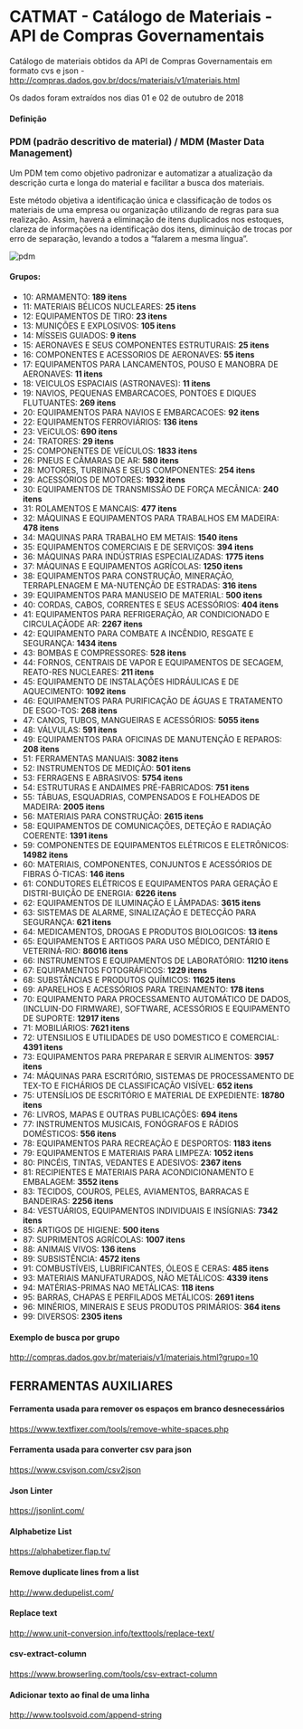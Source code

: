 # CATMAT - Catálogo de Materiais - API de Compras Governamentais 

Catálogo de materiais obtidos da API de Compras Governamentais em formato cvs e json - http://compras.dados.gov.br/docs/materiais/v1/materiais.html

Os dados foram extraídos nos dias 01 e 02 de outubro de 2018

#### Definição

### PDM (padrão descritivo de material) / MDM (Master Data Management)

Um PDM tem como objetivo padronizar e automatizar a atualização da descrição curta e longa do material e facilitar a busca dos materiais.

Este método objetiva a identificação única e classificação de todos os materiais de uma empresa ou organização utilizando de regras para sua realização. Assim, haverá a eliminação de itens duplicados nos estoques, clareza de informações na identificação dos itens, diminuição de trocas por erro de separação, levando a todos a “falarem a mesma língua”.

![pdm](http://www.lkm.com.br/img/solucoessap/pdm.png)

#### Grupos:


- 10: ARMAMENTO: **189 itens**
- 11: MATERIAIS BÉLICOS NUCLEARES: **25 itens**
- 12: EQUIPAMENTOS DE TIRO: **23 itens**
- 13: MUNIÇÕES E EXPLOSIVOS: **105 itens**
- 14: MÍSSEIS GUIADOS: **9 itens**
- 15: AERONAVES E SEUS COMPONENTES ESTRUTURAIS: **25 itens**
- 16: COMPONENTES E ACESSORIOS DE AERONAVES: **55 itens**
- 17: EQUIPAMENTOS PARA LANCAMENTOS, POUSO E MANOBRA DE AERONAVES: **11 itens**
- 18: VEICULOS ESPACIAIS (ASTRONAVES): **11 itens**
- 19: NAVIOS, PEQUENAS EMBARCACOES, PONTOES E DIQUES FLUTUANTES: **269 itens**
- 20: EQUIPAMENTOS PARA NAVIOS E EMBARCACOES: **92 itens**
- 22: EQUIPAMENTOS FERROVIÁRIOS: **136 itens**
- 23: VEíCULOS: **690 itens**
- 24: TRATORES: **29 itens**
- 25: COMPONENTES DE VEÍCULOS: **1833 itens**
- 26: PNEUS E CÂMARAS DE AR: **580 itens**
- 28: MOTORES, TURBINAS E SEUS COMPONENTES: **254 itens**
- 29: ACESSÓRIOS DE MOTORES: **1932 itens**
- 30: EQUIPAMENTOS DE TRANSMISSÃO DE FORÇA MECÂNICA: **240 itens**
- 31: ROLAMENTOS E MANCAIS: **477 itens**
- 32: MÁQUINAS E EQUIPAMENTOS PARA TRABALHOS EM MADEIRA: **478 itens**
- 34: MAQUINAS PARA TRABALHO EM METAIS: **1540 itens**
- 35: EQUIPAMENTOS COMERCIAIS E DE SERVIÇOS: **394 itens**
- 36: MÁQUINAS PARA INDÚSTRIAS ESPECIALIZADAS: **1775 itens**
- 37: MÁQUINAS E EQUIPAMENTOS AGRÍCOLAS: **1250 itens**
- 38: EQUIPAMENTOS PARA CONSTRUÇÃO, MINERAÇÃO, TERRAPLENAGEM E MA-NUTENÇÃO DE ESTRADAS: **316 itens**
- 39: EQUIPAMENTOS PARA MANUSEIO DE MATERIAL: **500 itens**
- 40: CORDAS, CABOS, CORRENTES E SEUS ACESSÓRIOS: **404 itens**
- 41: EQUIPAMENTOS PARA REFRIGERAÇÃO, AR CONDICIONADO E CIRCULAÇÃODE AR: **2267 itens**
- 42: EQUIPAMENTO PARA COMBATE A INCÊNDIO, RESGATE E SEGURANÇA: **1434 itens**
- 43: BOMBAS E COMPRESSORES: **528 itens**
- 44: FORNOS, CENTRAIS DE VAPOR E EQUIPAMENTOS DE SECAGEM,  REATO-RES NUCLEARES: **211 itens**
- 45: EQUIPAMENTO DE INSTALAÇÕES HIDRÁULICAS E DE AQUECIMENTO: **1092 itens**
- 46: EQUIPAMENTOS PARA PURIFICAÇÃO DE ÁGUAS E TRATAMENTO DE ESGO-TOS: **268 itens**
- 47: CANOS, TUBOS, MANGUEIRAS E ACESSÓRIOS: **5055 itens**
- 48: VÁLVULAS: **591 itens**
- 49: EQUIPAMENTOS PARA OFICINAS DE MANUTENÇÃO E REPAROS: **208 itens**
- 51: FERRAMENTAS MANUAIS: **3082 itens**
- 52: INSTRUMENTOS DE MEDIÇÃO: **501 itens**
- 53: FERRAGENS E ABRASIVOS: **5754 itens**
- 54: ESTRUTURAS E ANDAIMES PRÉ-FABRICADOS: **751 itens**
- 55: TÁBUAS, ESQUADRIAS, COMPENSADOS E FOLHEADOS DE MADEIRA: **2005 itens**
- 56: MATERIAIS PARA CONSTRUÇÃO: **2615 itens**
- 58: EQUIPAMENTOS DE COMUNICAÇÕES, DETEÇÃO E RADIAÇÃO COERENTE: **1391 itens**
- 59: COMPONENTES DE EQUIPAMENTOS ELÉTRICOS E ELETRÔNICOS: **14982 itens**
- 60: MATERIAIS, COMPONENTES, CONJUNTOS E ACESSÓRIOS DE FIBRAS  Ó-TICAS: **146 itens**
- 61: CONDUTORES ELÉTRICOS E EQUIPAMENTOS PARA GERAÇÃO  E  DISTRI-BUIÇÃO DE ENERGIA: **6226 itens**
- 62: EQUIPAMENTOS DE ILUMINAÇÃO E LÂMPADAS: **3615 itens**
- 63: SISTEMAS DE ALARME, SINALIZAÇÃO E DETECÇÃO PARA SEGURANÇA: **621 itens**
- 64: MEDICAMENTOS, DROGAS E PRODUTOS BIOLOGICOS: **13 itens**
- 65: EQUIPAMENTOS E ARTIGOS PARA USO MÉDICO, DENTÁRIO E VETERINÁ-RIO: **86016 itens**
- 66: INSTRUMENTOS E EQUIPAMENTOS DE LABORATÓRIO: **11210 itens**
- 67: EQUIPAMENTOS FOTOGRÁFICOS: **1229 itens**
- 68: SUBSTÂNCIAS E PRODUTOS QUÍMICOS: **11625 itens**
- 69: APARELHOS E ACESSÓRIOS PARA TREINAMENTO: **178 itens**
- 70: EQUIPAMENTO PARA PROCESSAMENTO AUTOMÁTICO DE DADOS,(INCLUIN-DO FIRMWARE), SOFTWARE, ACESSÓRIOS E EQUIPAMENTO DE SUPORTE: **12917 itens**
- 71: MOBILIÁRIOS: **7621 itens**
- 72: UTENSILIOS E UTILIDADES DE USO DOMESTICO E COMERCIAL: **4391 itens**
- 73: EQUIPAMENTOS PARA PREPARAR E SERVIR ALIMENTOS: **3957 itens**
- 74: MÁQUINAS PARA ESCRITÓRIO, SISTEMAS DE PROCESSAMENTO DE  TEX-TO E FICHÁRIOS DE CLASSIFICAÇÃO VISÍVEL: **652 itens**
- 75: UTENSÍLIOS DE ESCRITÓRIO E MATERIAL DE EXPEDIENTE: **18780 itens**
- 76: LIVROS, MAPAS E OUTRAS PUBLICAÇÕES: **694 itens**
- 77: INSTRUMENTOS MUSICAIS, FONÓGRAFOS E RÁDIOS DOMÉSTICOS: **556 itens**
- 78: EQUIPAMENTOS PARA RECREAÇÃO E DESPORTOS: **1183 itens**
- 79: EQUIPAMENTOS E MATERIAIS PARA LIMPEZA: **1052 itens**
- 80: PINCÉIS, TINTAS, VEDANTES E ADESIVOS: **2367 itens**
- 81: RECIPIENTES E MATERIAIS PARA ACONDICIONAMENTO E EMBALAGEM: **3552 itens**
- 83: TECIDOS, COUROS, PELES, AVIAMENTOS, BARRACAS E BANDEIRAS: **2256 itens**
- 84: VESTUÁRIOS, EQUIPAMENTOS INDIVIDUAIS E INSÍGNIAS: **7342 itens**
- 85: ARTIGOS DE HIGIENE: **500 itens**
- 87: SUPRIMENTOS AGRÍCOLAS: **1007 itens**
- 88: ANIMAIS VIVOS: **136 itens**
- 89: SUBSISTÊNCIA: **4572 itens**
- 91: COMBUSTÍVEIS, LUBRIFICANTES, ÓLEOS E CERAS: **485 itens**
- 93: MATERIAIS MANUFATURADOS, NÃO METÁLICOS: **4339 itens**
- 94: MATÉRIAS-PRIMAS NAO METÁLICAS: **118 itens**
- 95: BARRAS, CHAPAS E PERFILADOS METÁLICOS: **2691 itens**
- 96: MINÉRIOS, MINERAIS E SEUS PRODUTOS PRIMÁRIOS: **364 itens**
- 99: DIVERSOS: **2305 itens**

#### Exemplo de busca por grupo

http://compras.dados.gov.br/materiais/v1/materiais.html?grupo=10

## FERRAMENTAS AUXILIARES

#### Ferramenta usada para remover os espaços em branco desnecessários

https://www.textfixer.com/tools/remove-white-spaces.php

#### Ferramenta usada para converter csv para json

https://www.csvjson.com/csv2json

#### Json Linter

https://jsonlint.com/

#### Alphabetize List 

https://alphabetizer.flap.tv/

#### Remove duplicate lines from a list

http://www.dedupelist.com/

#### Replace text

http://www.unit-conversion.info/texttools/replace-text/

#### csv-extract-column

https://www.browserling.com/tools/csv-extract-column

#### Adicionar texto ao final de uma linha

http://www.toolsvoid.com/append-string
